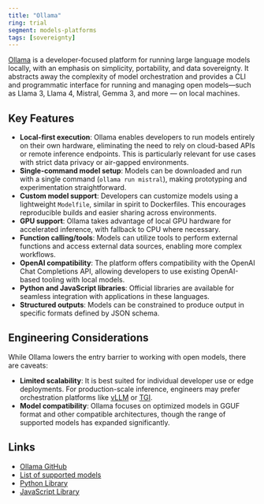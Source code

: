 ```yaml
---
title: "Ollama"
ring: trial
segment: models-platforms
tags: [sovereignty]
---
```


[Ollama](https://ollama.com/) is a developer-focused platform for running large language models locally, with an emphasis on simplicity, portability, and data sovereignty. It abstracts away the complexity of model orchestration and provides a CLI and programmatic interface for running and managing open models—such as Llama 3, Llama 4, Mistral, Gemma 3, and more — on local machines.

## Key Features

- **Local-first execution**: Ollama enables developers to run models entirely on their own hardware, eliminating the need to rely on cloud-based APIs or remote inference endpoints. This is particularly relevant for use cases with strict data privacy or air-gapped environments.
- **Single-command model setup**: Models can be downloaded and run with a single command (`ollama run mistral`), making prototyping and experimentation straightforward.
- **Custom model support**: Developers can customize models using a lightweight `Modelfile`, similar in spirit to Dockerfiles. This encourages reproducible builds and easier sharing across environments.
- **GPU support**: Ollama takes advantage of local GPU hardware for accelerated inference, with fallback to CPU where necessary.
- **Function calling/tools**: Models can utilize tools to perform external functions and access external data sources, enabling more complex workflows.
- **OpenAI compatibility**: The platform offers compatibility with the OpenAI Chat Completions API, allowing developers to use existing OpenAI-based tooling with local models.
- **Python and JavaScript libraries**: Official libraries are available for seamless integration with applications in these languages.
- **Structured outputs**: Models can be constrained to produce output in specific formats defined by JSON schema.

## Engineering Considerations

While Ollama lowers the entry barrier to working with open models, there are caveats:

- **Limited scalability**: It is best suited for individual developer use or edge deployments. For production-scale inference, engineers may prefer orchestration platforms like [vLLM](https://github.com/vllm-project/vllm) or [TGI](https://github.com/huggingface/text-generation-inference).
- **Model compatibility**: Ollama focuses on optimized models in GGUF format and other compatible architectures, though the range of supported models has expanded significantly.

## Links

- [Ollama GitHub](https://github.com/ollama/ollama)
- [List of supported models](https://ollama.com/library)
- [Python Library](https://github.com/ollama/ollama-python)
- [JavaScript Library](https://github.com/ollama/ollama-js)

